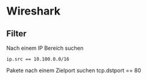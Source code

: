 # Wireshark


## Filter

Nach einem IP Bereich suchen
```
ip.src == 10.100.0.0/16
```
Pakete nach einem Zielport suchen
tcp.dstport == 80 
